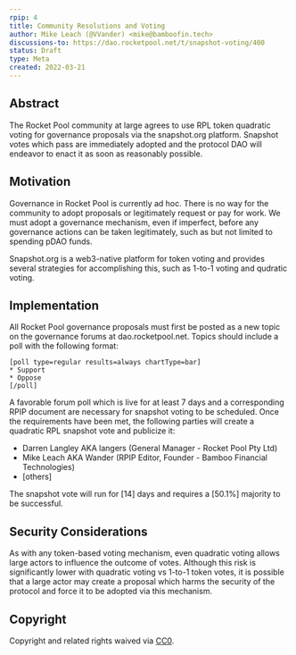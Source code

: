 ```yaml
---
rpip: 4
title: Community Resolutions and Voting
author: Mike Leach (@VVander) <mike@bamboofin.tech>
discussions-to: https://dao.rocketpool.net/t/snapshot-voting/400
status: Draft
type: Meta
created: 2022-03-21
---
```


## Abstract
The Rocket Pool community at large agrees to use RPL token quadratic voting for governance proposals via the snapshot.org platform. Snapshot votes which pass are immediately adopted and the protocol DAO will endeavor to enact it as soon as reasonably possible.

## Motivation
Governance in Rocket Pool is currently ad hoc. There is no way for the community to adopt proposals or legitimately request or pay for work. We must adopt a governance mechanism, even if imperfect, before any governance actions can be taken legitimately, such as but not limited to spending pDAO funds.
  
Snapshot.org is a web3-native platform for token voting and provides several strategies for accomplishing this, such as 1-to-1 voting and qudratic voting.

## Implementation
  
All Rocket Pool governance proposals must first be posted as a new topic on the governance forums at dao.rocketpool.net. Topics should include a poll with the following format:

```
[poll type=regular results=always chartType=bar]
* Support
* Oppose
[/poll]
```
A favorable forum poll which is live for at least 7 days and a corresponding RPIP document are necessary for snapshot voting to be scheduled. Once the requirements have been met, the following parties will create a quadratic RPL snapshot vote and publicize it:

- Darren Langley AKA langers (General Manager - Rocket Pool Pty Ltd)
- Mike Leach AKA Wander (RPIP Editor, Founder - Bamboo Financial Technologies)
- [others]

The snapshot vote will run for [14] days and requires a [50.1%] majority to be successful.

## Security Considerations
As with any token-based voting mechanism, even quadratic voting allows large actors to influence the outcome of votes. Although this risk is significantly lower with quadratic voting vs 1-to-1 token votes, it is possible that a large actor may create a proposal which harms the security of the protocol and force it to be adopted via this mechanism.

## Copyright
Copyright and related rights waived via [CC0](https://creativecommons.org/publicdomain/zero/1.0/).
